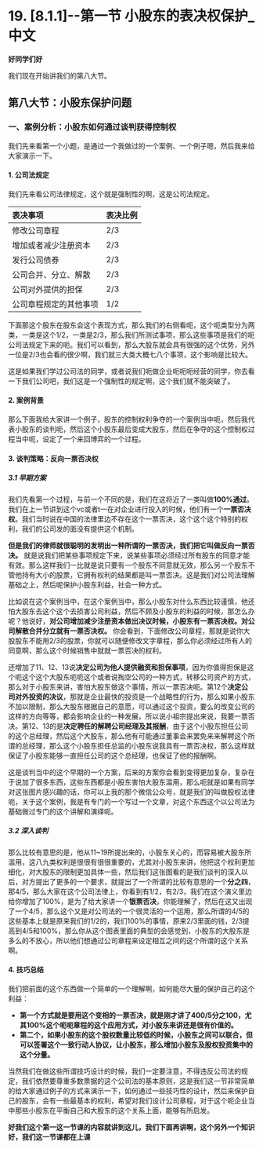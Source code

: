 # 19. [8.1.1]--第一节 小股东的表决权保护_中文

**好同学们好**

我们现在开始讲我们的第八大节。

##  第八大节：小股东保护问题

###  一、案例分析：小股东如何通过谈判获得控制权

我们先来看第一个小题，是通过一个我做过的一个案例、一个例子嗯，然后我来给大家演示一下。

#### 1. 公司法规定

我们先来看公司法律规定，这个就是强制性的啊，这是公司法规定。

| 表决事项                                     | 表决比例 |
| :------------------------------------------- | :------- |
| 修改公司章程                                 | 2/3      |
| 增加或者减少注册资本                           | 2/3      |
| 发行公司债券                                 | 2/3      |
| 公司合并、分立、解散                           | 2/3      |
| 公司对外提供的担保                            | 2/3      |
| 公司章程规定的其他事项                         | 1/2      |

下面那这个股东在股东会这个表现方式，那么我们的右侧看呃，这个呃类型分为两类，一类是这个1/2，一类是2/3，那么我们所测试事项，那么这些事项是我们的呃公司法规定下来的呃。我们可以看到，那么大股东就会具有很强的这个优势，另外一位是2/3也会看的很少啊，我们就三大类大概七八个事项，这个影响是比较大。

这是如果我们学过公司法的同学，或者说我们呃做企业呃呃呃经营的同学，你去看一下我们公司吧，我们这是一个强制性的规定啊，这个我们就不能突破了。

#### 2. 案例背景

那么下面我给大家讲一个例子，股东的控制权利争夺的一个案例当中呃，然后我代表小股东的谈判呃，然后这个小股东最后变成大股东，然后在争夺的这个控制权过程当中呃，设定了一个来回博弈的一个过程。

#### 3. 谈判策略：反向一票否决权

##### 3.1 早期方案

我们先看第一个过程，与前一个不同的是，我们在这将近了一类叫做**100%通过**。我们在上一节讲到这个vc或者t一在对企业进行投入的时候，他们有一个**一票否决权**。我们当时说在中国的法律里边不存在这个一票否决，这个这个这个特别的权利，我们的公司发的面没有提供这个机制。

**但是我们的律师就很聪明的发明出一种所谓的一票否决，我们把它叫做反向一票否决。** 就是说我们把某些事项规定下来，说某些事项必须经过所有股东的同意才能有效。那么这样我们一比就是说只要有一个股东不同意就无效，那么另一个股东不管他持有大小的股票，它拥有权利的结果都是叫一票否决。这是我们对公司法理解基础之上，然后呢保护小股东利益，社会一种方式。

比如说在这个案例当中，在这个案例当中，那么小股东对什么东西比较谨慎，他还怕大股东去这个这个去损害公司利益，然后不顾及小股东的利益的时候，那怎么办呢？他说好，**对公司增加减少注册资本做出决议时候，小股东有一票否决权。对公司解散合并分立就有一票否决权。** 你会看到，下面修改公司章程，那就是说你大股股东不能用2/3的股票，你就可以随便修改文字章程，那么你必须经过所有人的同意啊，那么这个时候销售中就就一票否决的权利。

还增加了11、12、13说**决定公司为他人提供融资和担保事项**，因为你值得担保是这个呃这个这个大股东呃呃这个或者说掏空公司的一种方式，转移公司资产的方式，那么对于小股东来讲，害怕大股东做这个事情，所以一票否决呃。第12个**决定公司对外投资的决议**，那就是企业最快的投资是一个战略性的行为，那么如果小股东不加以限制，那么大股东根据自己的意愿，可以通过这个投资，要么的改变公司的这样的方向等等，都会影响企业的一种发展，所以说小祖宗提出来说，我要一票否决。第12、13的是**决定聘任的解聘公司经理及其报酬**，由于这个小股东担任公司的这个总经理，然后这个大股东，那么他有可能通过董事会来罢免来来解聘这个所谓的总经理，那么这个小股东担任总监的小股东说我具有一票否决权，那么这样就保证了小股东能够一直担任公司的这个总经理，也保证了他的报酬啊。

这是谈判当中的这个早期的一个方案，后来的方案你会看到变得更加复杂，复杂在于说加了很多东西，这些东西都是小股东害怕大股东滥用，那么呃就是如果有同学对这张图片感兴趣的话，你可以上我的那个微信公众号，就是我们的叫做股权法律呃，关于这个案例，我是有专门的一个写过一个文章，对这个东西这个以公司法为基础做过专门的这个讲解和演绎呃。

##### 3.2 深入谈判

那么比较有意思的是，他从11~19所提出来的，小股东关心的，而容易被大股东所滥用，这八九类权利是很很有很很重要的，尤其对小股东来讲，他把这个权利更加细化，对大股东的限制更加具体一些，然后我们这张图看的是我们谈判的深入以后，对方提出了更多的一个要求，就提出了一个所谓的比较有意思的一个**分之四**，那4/5，那么大家在这个公司法律上，你看到有1/2，有2/3，我们在这个演义里边给你增加了100%，是为了给大家讲一个**银票否决**，你能理解了，然后在这又出现了一个4/5，那么这个又是对公司法的一个很灵活的一个运用，那么所谓的4/5的这些基本上就是原来我们的1/2的，我们100%的事情，原来2/3里面的钱，2/3提高到4/5和100%，那么你从这个图表里面的典型的会感觉到，小股东的大股东是多么的不放心，所以他们想通过公司章程来设定相互之间的这个所谓的这个关系啊。

#### 4. 技巧总结

我们把前面的这个东西做一个简单的一个理解啊，如何能尽大量的保护自己的这个利益：

*   **第一个方式就是要用这个变相的一票否决，就是刚才讲了400/5分之100，尤其100%这个呃呃章程的这个应用方式，对小股东来讲还是很有价值的。**
*   **第二个，如果小股东的这个股权数量比较低的时候，小股东之间可以联合，但可以签署这个一致行动人协议，让小股东，那么增加小股东及股权投资集中的这个分量。**

当然我们在做这些所谓技巧设计的时候，我们一定要注意，不得违反公司法的规定，我们依然要尊重多数票据的这个公司法的基本原则，这是我们这一节非常简单的给大家通过例子的方式来演示一下，如何通过一些技巧性的设计，然后来保护自己的股东，会有一些最基本的权利，希望对我们设计公司章程，对于这个呃企业当中那些小股东在平衡自己和大股东的这个关系上面，能够有所启发。

**好我们这个第一这一节课的内容就讲到这儿，我们下面再讲啊，这个另外一个知识好，我们这一节课都在上课**

